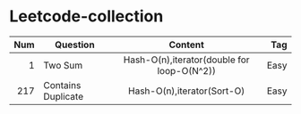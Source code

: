 # Leetcode-collection

| Num  | Question                      |  Content                                      | Tag   |
| ----:| ------------------------------|:---------------------------------------------:| -----:|
| 1    |Two Sum                        | Hash-O(n),iterator(double for loop-O(N^2))    | Easy  |
| 217  |Contains Duplicate             | Hash-O(n),iterator(Sort-O)                    | Easy  |


